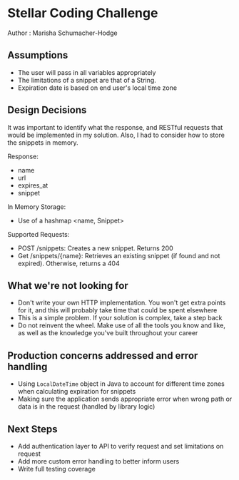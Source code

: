 # Stellar Coding Challenge
Author : Marisha Schumacher-Hodge

## Assumptions

* The user will pass in all variables appropriately
* The limitations of a snippet are that of a String.
* Expiration date is based on end user's local time zone


## Design Decisions
It was important to identify what the response, and RESTful requests that would be implemented in my solution. Also, I had to consider how to store the snippets in memory.

Response:
* name 
* url
* expires_at
* snippet

In Memory Storage:
* Use of a hashmap <name, Snippet>

Supported Requests:
* POST /snippets: Creates a new snippet. Returns 200
* Get /snippets/{name}: Retrieves an existing snippet (if found and not expired). Otherwise, returns a 404


## What we're not looking for

* Don't write your own HTTP implementation. You won't get extra points for it, and this will probably take time that could be spent elsewhere
* This is a simple problem. If your solution is complex, take a step back
* Do not reinvent the wheel. Make use of all the tools you know and like, as well as the knowledge you've built throughout your career


## Production concerns addressed and error handling
* Using `LocalDateTime` object in Java to account for different time zones when calculating expiration for snippets
* Making sure the application sends appropriate error when wrong path or data is in the request (handled by library logic)

## Next Steps
* Add authentication layer to API to verify request and set limitations on request
* Add more custom error handling to better inform users
* Write full testing coverage